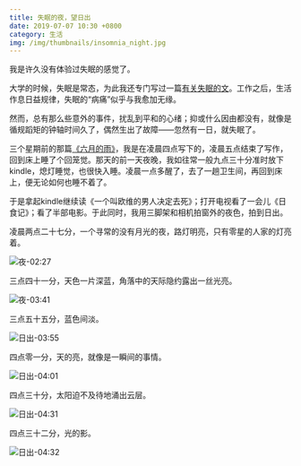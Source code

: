 ```yaml
---
title: 失眠的夜，望日出
date: 2019-07-07 10:30 +0800
category: 生活
img: /img/thumbnails/insomnia_night.jpg
---
```


我是许久没有体验过失眠的感觉了。

大学的时候，失眠是常态，为此我还专门写过一篇[有关失眠的文](/leaf/insomnia)。工作之后，生活作息日益规律，失眠的“病痛”似乎与我愈加无缘。

然而，总有那么些意外的事件，扰乱到平和的心绪；抑或什么因由都没有，就像是循规蹈矩的钟轴时间久了，偶然生出了故障——忽然有一日，就失眠了。

三个星期前的那篇[《六月的雨》](/blog/rain-in-june)，我是在凌晨四点写下的，凌晨五点结束了写作，回到床上睡了个回笼觉。那天的前一天夜晚，我如往常一般九点三十分准时放下kindle，熄灯睡觉，也很快入睡。凌晨一点多醒了，去了一趟卫生间，再回到床上，便无论如何也睡不着了。

于是拿起kindle继续读《一个叫欧维的男人决定去死》；打开电视看了一会儿《日食记》；看了半部电影。于此同时，我用三脚架和相机拍窗外的夜色，拍到日出。

凌晨两点二十七分，一个寻常的没有月光的夜，路灯明亮，只有零星的人家的灯亮着。

![夜-02:27](/img/insomnia_night/1.jpg)

三点四十一分，天色一片深蓝，角落中的天际隐约露出一丝光亮。

![夜-03:41](/img/insomnia_night/2.jpg)

三点五十五分，蓝色间淡。

![日出-03:55](/img/insomnia_night/3.jpg)

四点零一分，天的亮，就像是一瞬间的事情。

![日出-04:01](/img/insomnia_night/4.jpg)

四点三十分，太阳迫不及待地涌出云层。

![日出-04:31](/img/insomnia_night/5.jpg)

四点三十二分，光的影。

![日出-04:32](/img/insomnia_night/6.jpg)

